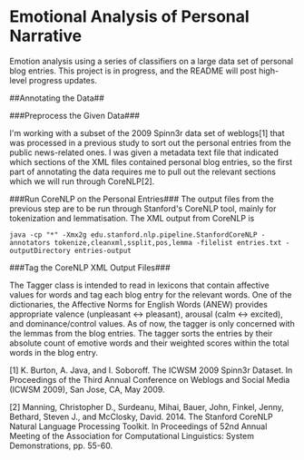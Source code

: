 # Emotional Analysis of Personal Narrative

Emotion analysis using a series of classifiers on a large data set of personal blog entries.
This project is in progress, and the README will post high-level progress updates.

##Annotating the Data##

###Preprocess the Given Data###

I'm working with a subset of the 2009 Spinn3r data set of weblogs[1] that was processed in a previous study to sort out the personal entries from the public news-related ones. I was given a metadata text file that indicated which sections of the XML files contained personal blog entries, so the first part of annotating the data requires me to pull out the relevant sections which we will run through CoreNLP[2]. 

###Run CoreNLP on the Personal Entries###
The output files from the previous step are to be run through Stanford's CoreNLP tool, mainly for tokenization and lemmatisation. The XML output from CoreNLP is 

```
java -cp "*" -Xmx2g edu.stanford.nlp.pipeline.StanfordCoreNLP -annotators tokenize,cleanxml,ssplit,pos,lemma -filelist entries.txt -outputDirectory entries-output

```

###Tag the CoreNLP XML Output Files###

The Tagger class is intended to read in lexicons that contain affective values for words and tag each blog entry for the relevant words. One of the dictionaries, the Affective Norms for English Words (ANEW) provides appropriate valence (unpleasant <-> pleasant), arousal (calm <-> excited), and dominance/control values. As of now, the tagger is only concerned with the lemmas from the blog entries. The tagger sorts the entries by their absolute count of emotive words and their weighted scores within the total words in the blog entry.

[1] K. Burton, A. Java, and I. Soboroff. The ICWSM 2009 Spinn3r Dataset. In Proceedings of the Third Annual Conference on Weblogs and Social Media (ICWSM 2009), San Jose, CA, May 2009.

[2] Manning, Christopher D., Surdeanu, Mihai, Bauer, John, Finkel, Jenny, Bethard, Steven J., and McClosky, David. 2014. The Stanford CoreNLP Natural Language Processing Toolkit. In Proceedings of 52nd Annual Meeting of the Association for Computational Linguistics: System Demonstrations, pp. 55-60.

